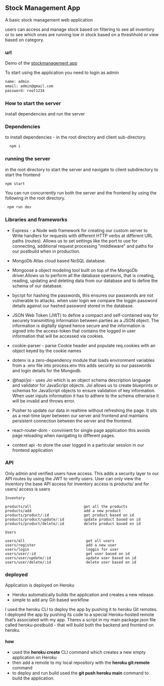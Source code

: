
## Stock Management App

A basic stock management web application  

users can access and manage stock based on filtering  to see all inventory
or to see which ones are running low in stock based on a threshhold or view based on category.

### url
Demo of the [stockmanagement app](https://pure-basin-41999.herokuapp.com/)


To start using the application you need to login as admin

``` diff
name: admin
email: admin@gmail.com
password: root1234
```


### How to start the server 

install dependencies and  run the server

### Dependencies

to install dependencies - in the root directory and   client sub-directory.

``` diff
  npm i
 ```

### running the server 
in the root directory to start the server and navigate to client subdirectory to start the frontend

```diff
npm start  
```
You can run concurrently run both the server and the frontend by using the following in the root directory.

```diff
 npm run dev
 ```
### Libraries and frameworks

- Express - a Node web framework for creating our custom server to 
Write handlers for requests with different HTTP verbs at different URL paths (routes).
Allows us to set settings like the port to use for connecting, additional request processing "middleware"
and paths for our postbuild when in production. 

- MongoDb Atlas cloud based  NoSQL database.

- Mongoose a object modeling tool built on top of the MongoDb driver.Allows us to perform all the database
operaions, that is creating, reading, updating and deleting data from our database and to define the schema of our database. 

- bycrpt for hashing the passwords, this ensures our passwords are not vulnerable to attacks.
when user login  we compare the loggin password details against our hashed password stored in the database.

- JSON Web Token (JWT) to define a compact and self-contained way for securely transmitting information between parties as a JSON object. The information is digitally signed  hence secure and the information is 
signed into the access-token that contains the logged in user information that will be accessed via cookies.

- cookie-parser - parse Cookie header and populate req.cookies with an object keyed by the cookie names

- dotenv is a zero-dependency module that loads environment variables from a .env file into process.env this adds
security so our passwords and login details for the Mongodb.

- @hapi/joi - uses Joi which is an object schema description language and validator for JavaScript objects. Joi allows us to create blueprints or schemas for JavaScript objects to ensure validation of key information. When user inputs information it has to adhere to the schema otherwise it will be invalid and throws error. 


- Pusher to update our data in realtime  without refreshing the page. It sits as a real-time layer between our server and frontend and maintains persistent connection between the server and the frontend. 

- react-router-dom - convinient for single page application this avoids page reloading when navigating to different pages.

- context api -to store the user logged in a particular session in our frontend application 

### API

Only admin and verified users have access. This adds a security layer to our API routes by using the JWT to verify users.
User can only view the inventory 
the base API access for inventory access is products/ and for users/ access is users 

```
Inventory

products/all                        get all the products
products/add                        add a new product
products/product/:id                get product based on id
products/product/update/:id         update product based on id
products/product/delete/:id         delete product based on id

Users

users/all                            get all users
users/register                       add a new user
users/login                          loggin for user
users/user/:id                       get user based on id
users/user/update/:id                update user based on id
users/user/delete/:id                delete user based on id

```

### deployed 

Application is deployed on Heroku

- Heroku automatically builds the application and creates a new release.
- simple to add  any Git-based workflow

I used the heroku CLI to deploy the app by pushing it to heroku Git remotes. I deployed the app by pushing its code to a special Heroku-hosted remote that’s associated with my app.
Theres a script in my main package.json file called heroku-postbuild - that will build both the backend and frontend on heroku.

#### how 
- used the **heroku create** CLI command which creates a new empty application on Heroku
- then add a remote to my local repository with the **heroku git:remote** command
- to deploy and run build used the **git push heroku main** command to build the application.